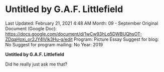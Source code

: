# Untitled by G.A.F. Littlefield

Last Updated: February 21, 2021 4:48 AM
Month: 09 - September
Original Document (Google Doc): https://docs.google.com/document/d/1wCw93hLq5DWBUQhsOT-ZDqaHoxi_or2JY4lVlk3Hu-g/edit
Program: Picture Essay
Suggest for blog: No
Suggest for program mailing: No
Year: 2019

**Untitled by G.A.F. Littlefield**

Did he really just ask me that?
